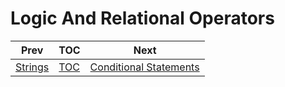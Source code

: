 # Logic And Relational Operators


| Prev                  | TOC                 | Next                              |
|-----------------------|---------------------|-----------------------------------|
| [Strings](strings.md) | [TOC](../ReadMe.md) | [Conditional Statements](conditionalStatements.md) |